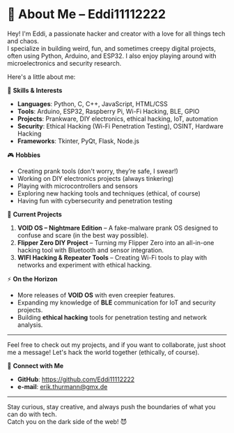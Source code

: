 👾 About Me – Eddi11112222
===========================

Hey! I'm Eddi, a passionate hacker and creator with a love for all things tech and chaos.  
I specialize in building weird, fun, and sometimes creepy digital projects, often using Python, Arduino, and ESP32. I also enjoy playing around with microelectronics and security research.

Here's a little about me:

🔧 **Skills & Interests**
- **Languages**: Python, C, C++, JavaScript, HTML/CSS
- **Tools**: Arduino, ESP32, Raspberry Pi, Wi-Fi Hacking, BLE, GPIO
- **Projects**: Prankware, DIY electronics, ethical hacking, IoT, automation
- **Security**: Ethical Hacking (Wi-Fi Penetration Testing), OSINT, Hardware Hacking
- **Frameworks**: Tkinter, PyQt, Flask, Node.js

🎮 **Hobbies**
- Creating prank tools (don't worry, they’re safe, I swear!)
- Working on DIY electronics projects (always tinkering)
- Playing with microcontrollers and sensors
- Exploring new hacking tools and techniques (ethical, of course)
- Having fun with cybersecurity and penetration testing

👾 **Current Projects**
1. **VOID OS – Nightmare Edition** – A fake-malware prank OS designed to confuse and scare (in the best way possible).
2. **Flipper Zero DIY Project** – Turning my Flipper Zero into an all-in-one hacking tool with Bluetooth and sensor integration.
3. **WIFI Hacking & Repeater Tools** – Creating Wi-Fi tools to play with networks and experiment with ethical hacking.

⚡ **On the Horizon**
- More releases of **VOID OS** with even creepier features.
- Expanding my knowledge of **BLE** communication for IoT and security projects.
- Building **ethical hacking** tools for penetration testing and network analysis.

---

Feel free to check out my projects, and if you want to collaborate, just shoot me a message! Let's hack the world together (ethically, of course).

🔗 **Connect with Me**
- **GitHub**: https://github.com/Eddi11112222
- **e-mail**: erik.thurmann@gmx.de

---

Stay curious, stay creative, and always push the boundaries of what you can do with tech.  
Catch you on the dark side of the web! 😈
